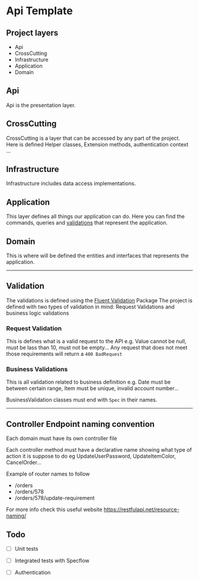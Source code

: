 # Api Template

## Project layers

- Api
- CrossCutting
- Infrastructure
- Application
- Domain

## **Api**

Api is the presentation layer.

## **CrossCutting**

CrossCutting is a layer that can be accessed by any part of the project. Here is defined Helper classes, Extension methods, authentication context ...

## **Infrastructure**

Infrastructure includes data access implementations.

## **Application**

This layer defines all things our application can do. Here you can find the commands, queries and [validations](#Validation) that represent the application.

## **Domain**

This is where will be defined the entities and interfaces that represents the application.


---

## **Validation**
The validations is defined using the [Fluent Validation](https://fluentvalidation.net/) Package
The project is defined with two types of validation in mind: Request Validations and business logic validations

### Request Validation

This is defines what is a valid request to the API e.g. Value cannot be null, must be lass than 10, must not be empty...
Any request that does not meet those requirements will return a ``400 BadRequest``

### Business Validations

This is all validation related to business definition e.g. Date must be between certain range, Item must be unique, invalid account number... 

BusinessValidation classes must end with ``Spec`` in their names.

---

## Controller Endpoint naming convention

Each domain must have its own controller file

Each controller method must have a declarative name showing what type of action it is suppose to do eg UpdateUserPassword, UpdateItemColor, CancelOrder...

Example of router names to follow

- /orders
- /orders/578
- /orders/578/update-requirement

For more info check this useful website https://restfulapi.net/resource-naming/


## Todo
- [ ] Unit tests
- [ ] Integrated tests with Specflow
- [ ] Authentication





